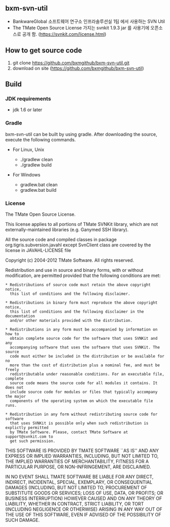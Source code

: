 ## bxm-svn-util
- BankwareGlobal 소프트웨어 연구소 인프라솔루션실 1팀 에서 사용하는 SVN Util
- The TMate Open Source License 가지는 svnkit 1.9.3 jar 를 사용기에 오픈소스로 공개 함. (https://svnkit.com/license.html)

## How to get source code
1. git clone https://github.com/bxmgithub/bxm-svn-util.git
2. download on site (https://github.com/bxmgithub/bxm-svn-util)
## Build

### JDK requirements

- jdk 1.6 or later

### Gradle
bxm-svn-util can be built by using gradle. After downloading the source, execute the following commands.

- For Linux, Unix
  - ./gradlew clean
  - ./gradlew build

- For Windows
  - gradlew.bat clean
  - gradlew.bat build
  
### License
The TMate Open Source License.

This license applies to all portions of TMate SVNKit library, which 
are not externally-maintained libraries (e.g. Ganymed SSH library).

All the source code and compiled classes in package org.tigris.subversion.javahl
except SvnClient class are covered by the license in JAVAHL-LICENSE file

Copyright (c) 2004-2012 TMate Software. All rights reserved.

Redistribution and use in source and binary forms, with or without modification, 
are permitted provided that the following conditions are met:

    * Redistributions of source code must retain the above copyright notice, 
      this list of conditions and the following disclaimer.
      
    * Redistributions in binary form must reproduce the above copyright notice, 
      this list of conditions and the following disclaimer in the documentation 
      and/or other materials provided with the distribution.
      
    * Redistributions in any form must be accompanied by information on how to 
      obtain complete source code for the software that uses SVNKit and any 
      accompanying software that uses the software that uses SVNKit. The source 
      code must either be included in the distribution or be available for no 
      more than the cost of distribution plus a nominal fee, and must be freely 
      redistributable under reasonable conditions. For an executable file, complete 
      source code means the source code for all modules it contains. It does not 
      include source code for modules or files that typically accompany the major 
      components of the operating system on which the executable file runs.
      
    * Redistribution in any form without redistributing source code for software 
      that uses SVNKit is possible only when such redistribution is explictly permitted 
      by TMate Software. Please, contact TMate Software at support@svnkit.com to 
      get such permission.

THIS SOFTWARE IS PROVIDED BY TMATE SOFTWARE ``AS IS'' AND ANY EXPRESS OR IMPLIED
WARRANTIES, INCLUDING, BUT NOT LIMITED TO, THE IMPLIED WARRANTIES OF 
MERCHANTABILITY, FITNESS FOR A PARTICULAR PURPOSE, OR NON-INFRINGEMENT, ARE 
DISCLAIMED. 

IN NO EVENT SHALL TMATE SOFTWARE BE LIABLE FOR ANY DIRECT, INDIRECT, 
INCIDENTAL, SPECIAL, EXEMPLARY, OR CONSEQUENTIAL DAMAGES (INCLUDING, BUT NOT 
LIMITED TO, PROCUREMENT OF SUBSTITUTE GOODS OR SERVICES; LOSS OF USE, DATA, OR 
PROFITS; OR BUSINESS INTERRUPTION) HOWEVER CAUSED AND ON ANY THEORY OF 
LIABILITY, WHETHER IN CONTRACT, STRICT LIABILITY, OR TORT (INCLUDING NEGLIGENCE 
OR OTHERWISE) ARISING IN ANY WAY OUT OF THE USE OF THIS SOFTWARE, EVEN IF 
ADVISED OF THE POSSIBILITY OF SUCH DAMAGE.
